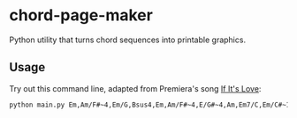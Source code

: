 # chord-page-maker
Python utility that turns chord sequences into printable graphics.

## Usage

Try out this command line, adapted from Premiera's song [If It's Love](https://www.youtube.com/watch?v=Oz6W2cDgrE4):
```bash
python main.py Em,Am/F#~4,Em/G,Bsus4,Em,Am/F#~4,E/G#~4,Am,Em7/C,Em/C#~11,G/D~10,Dm7~10 ./out1.png rtl
```
